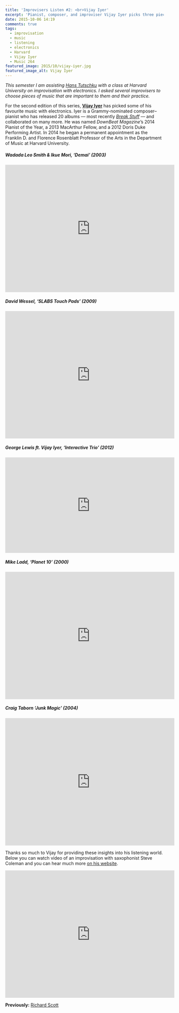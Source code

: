 ```yaml
---
title: 'Improvisers Listen #2: <br>Vijay Iyer'
excerpt: 'Pianist, composer, and improviser Vijay Iyer picks three pieces of music important to his practice.'
date: 2015-10-06 14:19
comments: true
tags:
  - improvisation
  - music
  - listening
  - electronics
  - Harvard
  - Vijay Iyer
  - Music 264
featured_image: 2015/10/vijay-iyer.jpg
featured_image_alt: Vijay Iyer
---
```


_This semester I am assisting [Hans Tutschku](http://www.tutschku.com/) with a class at Harvard University on improvisation with electronics. I asked several improvisers to choose pieces of music that are important to them and their practice._

For the second edition of this series, [**Vijay Iyer**](http://vijay-iyer.com/) has picked some of his favourite music with electronics. Iyer is a Grammy-nominated composer–pianist who has released 20 albums — most recently [*Break Stuff*](http://ecmrecords.com/releases/break-stuff/) — and collaborated on many more. He was named *DownBeat Magazine*’s 2014 Pianist of the Year, a 2013 MacArthur Fellow, and a 2012 Doris Duke Performing Artist. In 2014 he began a permanent appointment as the Franklin D. and Florence Rosenblatt Professor of the Arts in the Department of Music at Harvard University.

##### Wadada Leo Smith & Ikue Mori, ‘Demai’ (2003)

<p class="embed-container"><iframe width="538" height="404" src="https://www.youtube-nocookie.com/embed/xvNK5Km94MA?showinfo=0" frameborder="0" allowfullscreen></iframe></p>

##### David Wessel, ‘SLABS Touch Pads’ (2009)

<p class="embed-container"><iframe width="538" height="404" src="https://www.youtube-nocookie.com/embed/q_mtCZqN0Ms?showinfo=0" frameborder="0" allowfullscreen></iframe></p>

##### George Lewis ft. Vijay Iyer, ‘Interactive Trio’ (2012)

<p class="embed-container"><iframe width="538" height="303" src="https://www.youtube-nocookie.com/embed/IBPJ2HAmsc8?start=5304&amp;showinfo=0" frameborder="0" allowfullscreen></iframe></p>

##### Mike Ladd, ‘Planet 10’ (2000)

<p class="embed-container"><iframe width="538" height="404" src="https://www.youtube-nocookie.com/embed/R4PJcJfCEZw?showinfo=0" frameborder="0" allowfullscreen></iframe></p>

##### Craig Taborn ‘Junk Magic’ (2004)

<p class="embed-container"><iframe width="538" height="404" src="https://www.youtube-nocookie.com/embed/TwCiIAfqBS8?showinfo=0" frameborder="0" allowfullscreen></iframe></p>

Thanks so much to Vijay for providing these insights into his listening world. Below you can watch video of an improvisation with saxophonist Steve Coleman and you can hear much more [on his website](http://vijay-iyer.com/).

<p class="embed-container"><iframe width="538" height="404" src="https://www.youtube-nocookie.com/embed/gdTpNwnr5vY?showinfo=0" frameborder="0" allowfullscreen></iframe></p>

__Previously:__ [Richard Scott][cb5b71f1]

  [cb5b71f1]: http://chrisswithinbank.net/2015/09/improvisers-listen-1-richard-scott/ "Improvisers Listen #1: Richard Scott"
